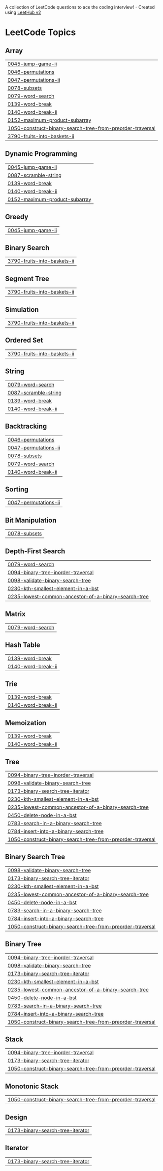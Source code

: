 A collection of LeetCode questions to ace the coding interview! - Created using [LeetHub v2](https://github.com/arunbhardwaj/LeetHub-2.0)
<!---LeetCode Topics Start-->
# LeetCode Topics
## Array
|  |
| ------- |
| [0045-jump-game-ii](https://github.com/sameerakmal/Leetcode/tree/master/0045-jump-game-ii) |
| [0046-permutations](https://github.com/sameerakmal/Leetcode/tree/master/0046-permutations) |
| [0047-permutations-ii](https://github.com/sameerakmal/Leetcode/tree/master/0047-permutations-ii) |
| [0078-subsets](https://github.com/sameerakmal/Leetcode/tree/master/0078-subsets) |
| [0079-word-search](https://github.com/sameerakmal/Leetcode/tree/master/0079-word-search) |
| [0139-word-break](https://github.com/sameerakmal/Leetcode/tree/master/0139-word-break) |
| [0140-word-break-ii](https://github.com/sameerakmal/Leetcode/tree/master/0140-word-break-ii) |
| [0152-maximum-product-subarray](https://github.com/sameerakmal/Leetcode/tree/master/0152-maximum-product-subarray) |
| [1050-construct-binary-search-tree-from-preorder-traversal](https://github.com/sameerakmal/Leetcode/tree/master/1050-construct-binary-search-tree-from-preorder-traversal) |
| [3790-fruits-into-baskets-ii](https://github.com/sameerakmal/Leetcode/tree/master/3790-fruits-into-baskets-ii) |
## Dynamic Programming
|  |
| ------- |
| [0045-jump-game-ii](https://github.com/sameerakmal/Leetcode/tree/master/0045-jump-game-ii) |
| [0087-scramble-string](https://github.com/sameerakmal/Leetcode/tree/master/0087-scramble-string) |
| [0139-word-break](https://github.com/sameerakmal/Leetcode/tree/master/0139-word-break) |
| [0140-word-break-ii](https://github.com/sameerakmal/Leetcode/tree/master/0140-word-break-ii) |
| [0152-maximum-product-subarray](https://github.com/sameerakmal/Leetcode/tree/master/0152-maximum-product-subarray) |
## Greedy
|  |
| ------- |
| [0045-jump-game-ii](https://github.com/sameerakmal/Leetcode/tree/master/0045-jump-game-ii) |
## Binary Search
|  |
| ------- |
| [3790-fruits-into-baskets-ii](https://github.com/sameerakmal/Leetcode/tree/master/3790-fruits-into-baskets-ii) |
## Segment Tree
|  |
| ------- |
| [3790-fruits-into-baskets-ii](https://github.com/sameerakmal/Leetcode/tree/master/3790-fruits-into-baskets-ii) |
## Simulation
|  |
| ------- |
| [3790-fruits-into-baskets-ii](https://github.com/sameerakmal/Leetcode/tree/master/3790-fruits-into-baskets-ii) |
## Ordered Set
|  |
| ------- |
| [3790-fruits-into-baskets-ii](https://github.com/sameerakmal/Leetcode/tree/master/3790-fruits-into-baskets-ii) |
## String
|  |
| ------- |
| [0079-word-search](https://github.com/sameerakmal/Leetcode/tree/master/0079-word-search) |
| [0087-scramble-string](https://github.com/sameerakmal/Leetcode/tree/master/0087-scramble-string) |
| [0139-word-break](https://github.com/sameerakmal/Leetcode/tree/master/0139-word-break) |
| [0140-word-break-ii](https://github.com/sameerakmal/Leetcode/tree/master/0140-word-break-ii) |
## Backtracking
|  |
| ------- |
| [0046-permutations](https://github.com/sameerakmal/Leetcode/tree/master/0046-permutations) |
| [0047-permutations-ii](https://github.com/sameerakmal/Leetcode/tree/master/0047-permutations-ii) |
| [0078-subsets](https://github.com/sameerakmal/Leetcode/tree/master/0078-subsets) |
| [0079-word-search](https://github.com/sameerakmal/Leetcode/tree/master/0079-word-search) |
| [0140-word-break-ii](https://github.com/sameerakmal/Leetcode/tree/master/0140-word-break-ii) |
## Sorting
|  |
| ------- |
| [0047-permutations-ii](https://github.com/sameerakmal/Leetcode/tree/master/0047-permutations-ii) |
## Bit Manipulation
|  |
| ------- |
| [0078-subsets](https://github.com/sameerakmal/Leetcode/tree/master/0078-subsets) |
## Depth-First Search
|  |
| ------- |
| [0079-word-search](https://github.com/sameerakmal/Leetcode/tree/master/0079-word-search) |
| [0094-binary-tree-inorder-traversal](https://github.com/sameerakmal/Leetcode/tree/master/0094-binary-tree-inorder-traversal) |
| [0098-validate-binary-search-tree](https://github.com/sameerakmal/Leetcode/tree/master/0098-validate-binary-search-tree) |
| [0230-kth-smallest-element-in-a-bst](https://github.com/sameerakmal/Leetcode/tree/master/0230-kth-smallest-element-in-a-bst) |
| [0235-lowest-common-ancestor-of-a-binary-search-tree](https://github.com/sameerakmal/Leetcode/tree/master/0235-lowest-common-ancestor-of-a-binary-search-tree) |
## Matrix
|  |
| ------- |
| [0079-word-search](https://github.com/sameerakmal/Leetcode/tree/master/0079-word-search) |
## Hash Table
|  |
| ------- |
| [0139-word-break](https://github.com/sameerakmal/Leetcode/tree/master/0139-word-break) |
| [0140-word-break-ii](https://github.com/sameerakmal/Leetcode/tree/master/0140-word-break-ii) |
## Trie
|  |
| ------- |
| [0139-word-break](https://github.com/sameerakmal/Leetcode/tree/master/0139-word-break) |
| [0140-word-break-ii](https://github.com/sameerakmal/Leetcode/tree/master/0140-word-break-ii) |
## Memoization
|  |
| ------- |
| [0139-word-break](https://github.com/sameerakmal/Leetcode/tree/master/0139-word-break) |
| [0140-word-break-ii](https://github.com/sameerakmal/Leetcode/tree/master/0140-word-break-ii) |
## Tree
|  |
| ------- |
| [0094-binary-tree-inorder-traversal](https://github.com/sameerakmal/Leetcode/tree/master/0094-binary-tree-inorder-traversal) |
| [0098-validate-binary-search-tree](https://github.com/sameerakmal/Leetcode/tree/master/0098-validate-binary-search-tree) |
| [0173-binary-search-tree-iterator](https://github.com/sameerakmal/Leetcode/tree/master/0173-binary-search-tree-iterator) |
| [0230-kth-smallest-element-in-a-bst](https://github.com/sameerakmal/Leetcode/tree/master/0230-kth-smallest-element-in-a-bst) |
| [0235-lowest-common-ancestor-of-a-binary-search-tree](https://github.com/sameerakmal/Leetcode/tree/master/0235-lowest-common-ancestor-of-a-binary-search-tree) |
| [0450-delete-node-in-a-bst](https://github.com/sameerakmal/Leetcode/tree/master/0450-delete-node-in-a-bst) |
| [0783-search-in-a-binary-search-tree](https://github.com/sameerakmal/Leetcode/tree/master/0783-search-in-a-binary-search-tree) |
| [0784-insert-into-a-binary-search-tree](https://github.com/sameerakmal/Leetcode/tree/master/0784-insert-into-a-binary-search-tree) |
| [1050-construct-binary-search-tree-from-preorder-traversal](https://github.com/sameerakmal/Leetcode/tree/master/1050-construct-binary-search-tree-from-preorder-traversal) |
## Binary Search Tree
|  |
| ------- |
| [0098-validate-binary-search-tree](https://github.com/sameerakmal/Leetcode/tree/master/0098-validate-binary-search-tree) |
| [0173-binary-search-tree-iterator](https://github.com/sameerakmal/Leetcode/tree/master/0173-binary-search-tree-iterator) |
| [0230-kth-smallest-element-in-a-bst](https://github.com/sameerakmal/Leetcode/tree/master/0230-kth-smallest-element-in-a-bst) |
| [0235-lowest-common-ancestor-of-a-binary-search-tree](https://github.com/sameerakmal/Leetcode/tree/master/0235-lowest-common-ancestor-of-a-binary-search-tree) |
| [0450-delete-node-in-a-bst](https://github.com/sameerakmal/Leetcode/tree/master/0450-delete-node-in-a-bst) |
| [0783-search-in-a-binary-search-tree](https://github.com/sameerakmal/Leetcode/tree/master/0783-search-in-a-binary-search-tree) |
| [0784-insert-into-a-binary-search-tree](https://github.com/sameerakmal/Leetcode/tree/master/0784-insert-into-a-binary-search-tree) |
| [1050-construct-binary-search-tree-from-preorder-traversal](https://github.com/sameerakmal/Leetcode/tree/master/1050-construct-binary-search-tree-from-preorder-traversal) |
## Binary Tree
|  |
| ------- |
| [0094-binary-tree-inorder-traversal](https://github.com/sameerakmal/Leetcode/tree/master/0094-binary-tree-inorder-traversal) |
| [0098-validate-binary-search-tree](https://github.com/sameerakmal/Leetcode/tree/master/0098-validate-binary-search-tree) |
| [0173-binary-search-tree-iterator](https://github.com/sameerakmal/Leetcode/tree/master/0173-binary-search-tree-iterator) |
| [0230-kth-smallest-element-in-a-bst](https://github.com/sameerakmal/Leetcode/tree/master/0230-kth-smallest-element-in-a-bst) |
| [0235-lowest-common-ancestor-of-a-binary-search-tree](https://github.com/sameerakmal/Leetcode/tree/master/0235-lowest-common-ancestor-of-a-binary-search-tree) |
| [0450-delete-node-in-a-bst](https://github.com/sameerakmal/Leetcode/tree/master/0450-delete-node-in-a-bst) |
| [0783-search-in-a-binary-search-tree](https://github.com/sameerakmal/Leetcode/tree/master/0783-search-in-a-binary-search-tree) |
| [0784-insert-into-a-binary-search-tree](https://github.com/sameerakmal/Leetcode/tree/master/0784-insert-into-a-binary-search-tree) |
| [1050-construct-binary-search-tree-from-preorder-traversal](https://github.com/sameerakmal/Leetcode/tree/master/1050-construct-binary-search-tree-from-preorder-traversal) |
## Stack
|  |
| ------- |
| [0094-binary-tree-inorder-traversal](https://github.com/sameerakmal/Leetcode/tree/master/0094-binary-tree-inorder-traversal) |
| [0173-binary-search-tree-iterator](https://github.com/sameerakmal/Leetcode/tree/master/0173-binary-search-tree-iterator) |
| [1050-construct-binary-search-tree-from-preorder-traversal](https://github.com/sameerakmal/Leetcode/tree/master/1050-construct-binary-search-tree-from-preorder-traversal) |
## Monotonic Stack
|  |
| ------- |
| [1050-construct-binary-search-tree-from-preorder-traversal](https://github.com/sameerakmal/Leetcode/tree/master/1050-construct-binary-search-tree-from-preorder-traversal) |
## Design
|  |
| ------- |
| [0173-binary-search-tree-iterator](https://github.com/sameerakmal/Leetcode/tree/master/0173-binary-search-tree-iterator) |
## Iterator
|  |
| ------- |
| [0173-binary-search-tree-iterator](https://github.com/sameerakmal/Leetcode/tree/master/0173-binary-search-tree-iterator) |
<!---LeetCode Topics End-->